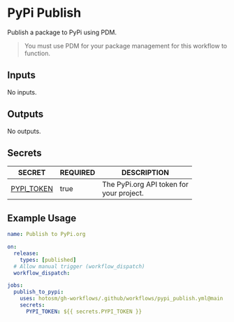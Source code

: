 # PyPi Publish

Publish a package to PyPi using PDM.

> You must use PDM for your package management for this workflow to function.

## Inputs

<!-- AUTO-DOC-INPUT:START - Do not remove or modify this section -->

No inputs.

<!-- AUTO-DOC-INPUT:END -->

## Outputs

<!-- AUTO-DOC-OUTPUT:START - Do not remove or modify this section -->

No outputs.

<!-- AUTO-DOC-OUTPUT:END -->

## Secrets

<!-- AUTO-DOC-SECRETS:START - Do not remove or modify this section -->

| SECRET                                                           | REQUIRED | DESCRIPTION                                  |
| ---------------------------------------------------------------- | -------- | -------------------------------------------- |
| <a name="secret_PYPI_TOKEN"></a>[PYPI_TOKEN](#secret_PYPI_TOKEN) | true     | The PyPi.org API token for <br>your project. |

<!-- AUTO-DOC-SECRETS:END -->

## Example Usage

```yaml
name: Publish to PyPi.org

on:
  release:
    types: [published]
  # Allow manual trigger (workflow_dispatch)
  workflow_dispatch:

jobs:
  publish_to_pypi:
    uses: hotosm/gh-workflows/.github/workflows/pypi_publish.yml@main
    secrets:
      PYPI_TOKEN: ${{ secrets.PYPI_TOKEN }}
```

